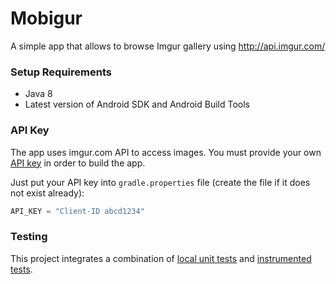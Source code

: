 # Mobigur
A simple app that allows to browse Imgur gallery using http://api.imgur.com/


### Setup Requirements

- Java 8
- Latest version of Android SDK and Android Build Tools


### API Key

The app uses imgur.com API to access images. You must provide your own [API key][1] in order to build the app.

Just put your API key into `gradle.properties` file (create the file if it does not exist already):

```gradle
API_KEY = "Client-ID abcd1234"  
```

### Testing

This project integrates a combination of [local unit tests][2] and [instrumented tests][3].


[1]: https://api.imgur.com/endpoints
[2]: app/src/test/
[3]: app/src/androidTest/

